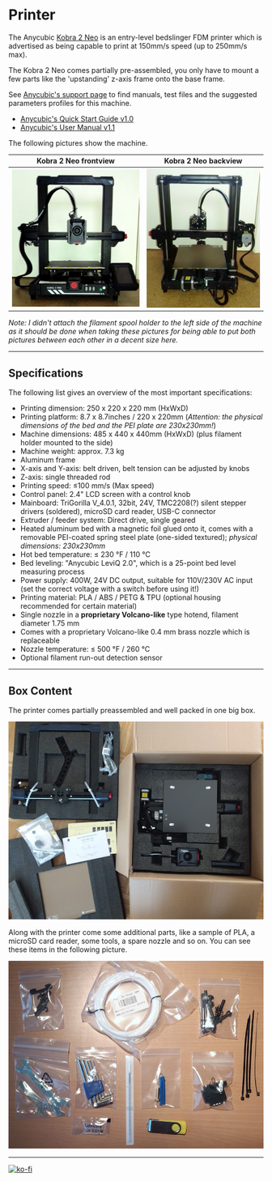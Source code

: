 <link rel=”manifest” href=”docs/manifest.webmanifest”>

# Printer
The Anycubic [Kobra 2 Neo](https://www.anycubic.com/products/kobra-2-neo) is an entry-level bedslinger FDM printer which is advertised as being capable to print at 150mm/s speed (up to 250mm/s max).  
  
The Kobra 2 Neo comes partially pre-assembled, you only have to mount a few parts like the 'upstanding' z-axis frame onto the base frame.  
  
See [Anycubic's support page](https://www.anycubic.com/pages/firmware-software) to find manuals, test files and the suggested parameters profiles for this machine.  
- [Anycubic's Quick Start Guide v1.0](https://drive.google.com/file/d/1TElFHU_gZ14ZT6U1ZJ4UYihEzjxzMjE1/view?usp=drive_link)
- [Anycubic's User Manual v1.1](https://drive.google.com/file/d/17Zqo5dXoWKUIKdZZPq3TvAJLDVpLVxuT/view?usp=drive_link)  

The following pictures show the machine.  
  
| Kobra 2 Neo frontview | Kobra 2 Neo backview |  
|:---------------------:|:--------------------:| 
| ![Kobra 2 Neo front](assets/images/printer_K2Pro_front2_web.jpg) |  ![Kobra 2 Neo back](assets/images/printer_K2Pro_back_web.jpg) |  

*Note: I didn't attach the filament spool holder to the left side of the machine as it should be done when taking these pictures for being able to put both pictures between each other in a decent size here.*   

---

## Specifications  
  
The following list gives an overview of the most important specifications:    
  
- Printing dimension: 250 x 220 x 220 mm (HxWxD)  
- Printing platform: 8.7 x 8.7inches / 220 x 220mm (*Attention: the physical dimensions of the bed and the PEI plate are 230x230mm!*)  
- Machine dimensions: 485 x 440 x 440mm (HxWxD) (plus filament holder mounted to the side)   
- Machine weight: approx. 7.3 kg  
- Aluminum frame  
- X-axis and Y-axis: belt driven, belt tension can be adjusted by knobs  
- Z-axis: single threaded rod  
- Printing speed: ≤100 mm/s (Max speed)  
- Control panel: 2.4" LCD screen with a control knob  
- Mainboard: TriGorilla V_4.0.1, 32bit, 24V, TMC2208(?) silent stepper drivers (soldered), microSD card reader, USB-C connector 
- Extruder / feeder system: Direct drive, single geared  
- Heated aluminum bed with a magnetic foil glued onto it, comes with a removable PEI-coated spring steel plate (one-sided textured); *physical dimensions: 230x230mm*  
- Hot bed temperature: ≤ 230 °F / 110 °C  
- Bed leveling: "Anycubic LeviQ 2.0", which is a 25-point bed level measuring process 
- Power supply: 400W, 24V DC output, suitable for 110V/230V AC input (set the correct voltage with a switch before using it!)
- Printing material: PLA / ABS / PETG & TPU (optional housing recommended for certain material)  
- Single nozzle in a **proprietary Volcano-like** type hotend, filament diameter 1.75 mm  
- Comes with a proprietary Volcano-like 0.4 mm brass nozzle which is replaceable  
- Nozzle temperature: ≤ 500 °F / 260 °C  
- Optional filament run-out detection sensor  

 ---

## Box Content

The printer comes partially preassembled and well packed in one big box.  

![Box content](assets/images/K2Pro_package_web.jpg)  
  
Along with the printer come some additional parts, like a sample of PLA, a microSD card reader, some tools, a spare nozzle and so on. You can see these items in the following picture.  

![Additional parts](assets/images/printer_K2Pro_additional-parts_web.jpg)   

---

[![ko-fi](https://ko-fi.com/img/githubbutton_sm.svg)](https://ko-fi.com/U6U5NPB51)  
 
